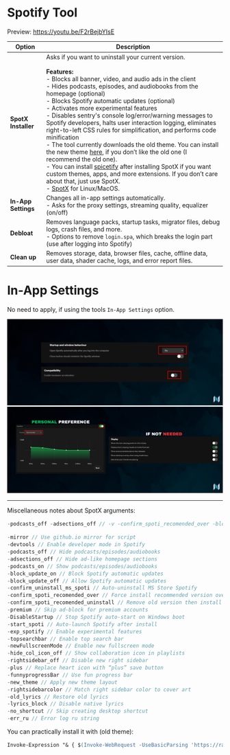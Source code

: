 ﻿
# Spotify Tool

Preview: https://youtu.be/F2rBejbYIsE

| Option              | Description |
| ------------------- | ----------- |
| **SpotX Installer** | Asks if you want to uninstall your current version.<br><br>**Features:**<br> - Blocks all banner, video, and audio ads in the client<br> - Hides podcasts, episodes, and audiobooks from the homepage (optional)<br> - Blocks Spotify automatic updates (optional)<br> - Activates more experimental features<br> - Disables sentry's console log/error/warning messages to Spotify developers, halts user interaction logging, eliminates right-to-left CSS rules for simplification, and performs code minification<br> - The tool currently downloads the old theme. You can install the new theme [here](https://github.com/SpotX-Official/SpotX/releases), if you don’t like the old one (I recommend the old one).<br> - You can install [spicetify](https://spicetify.app/) after installing SpotX if you want custom themes, apps, and more extensions. If you don’t care about that, just use SpotX.<br> - [SpotX](https://github.com/SpotX-Official/SpotX-Bash) for Linux/MacOS. |
| **In-App Settings** | Changes all in-app settings automatically.<br> - Asks for the proxy settings, streaming quality, equalizer (on/off)  |
| **Debloat**         | Removes language packs, startup tasks, migrator files, debug logs, crash files, and more.<br> - Options to remove `login.spa`, which breaks the login part (use after logging into Spotify) |
| **Clean up**        | Removes storage, data, browser files, cache, offline data, user data, shader cache, logs, and error report files. |

# In-App Settings

No need to apply, if using the tools `In-App Settings` option.

![](https://github.com/5Noxi/app-tools/blob/main/spotify/media/spotify1.png?raw=true)
![](https://github.com/5Noxi/app-tools/blob/main/spotify/media/spotify2.png?raw=true)

---

Miscellaneous notes about SpotX arguments:

```c
-podcasts_off -adsections_off // -v -confirm_spoti_recomended_over -block_update_on are used by default (Install_Old_theme.bat)
```
```c
-mirror // Use github.io mirror for script
-devtools // Enable developer mode in Spotify
-podcasts_off // Hide podcasts/episodes/audiobooks
-adsections_off // Hide ad-like homepage sections
-podcasts_on // Show podcasts/episodes/audiobooks
-block_update_on // Block Spotify automatic updates
-block_update_off // Allow Spotify automatic updates
-confirm_uninstall_ms_spoti // Auto-uninstall MS Store Spotify
-confirm_spoti_recomended_over // Force install recommended version over old
-confirm_spoti_recomended_uninstall // Remove old version then install recommended
-premium // Skip ad-block for premium accounts
-DisableStartup // Stop Spotify auto-start on Windows boot
-start_spoti // Auto-launch Spotify after install
-exp_spotify // Enable experimental features
-topsearchbar // Enable top search bar
-newFullscreenMode // Enable new fullscreen mode
-hide_col_icon_off // Show collaboration icon in playlists
-rightsidebar_off // Disable new right sidebar
-plus // Replace heart icon with “plus” save button
-funnyprogressBar // Use fun progress bar
-new_theme // Apply new theme layout
-rightsidebarcolor // Match right sidebar color to cover art
-old_lyrics // Restore old lyrics
-lyrics_block // Disable native lyrics
-no_shortcut // Skip creating desktop shortcut
-err_ru // Error log ru string
```

You can practically install it with (old theme):
```ps
Invoke-Expression "& { $(Invoke-WebRequest -UseBasicParsing 'https://raw.githubusercontent.com/SpotX-Official/spotx-official.github.io/main/run.ps1') } -v 1.2.13.661.ga588f749-4064 -confirm_spoti_recomended_over -block_update_on -podcasts_off -adsections_off"
```